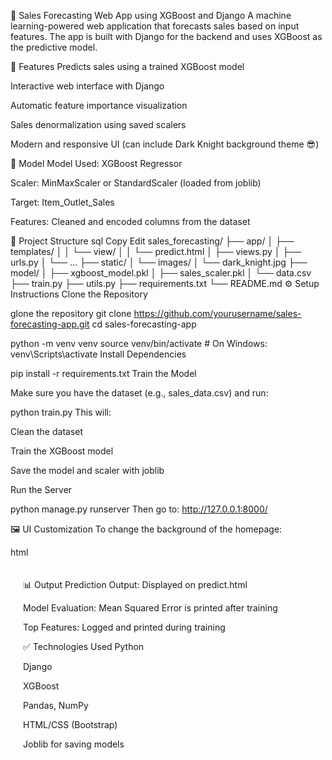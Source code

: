 🛒 Sales Forecasting Web App using XGBoost and Django
A machine learning-powered web application that forecasts sales based on input features. The app is built with Django for the backend and uses XGBoost as the predictive model.

🚀 Features
Predicts sales using a trained XGBoost model

Interactive web interface with Django

Automatic feature importance visualization

Sales denormalization using saved scalers

Modern and responsive UI (can include Dark Knight background theme 😎)

🧠 Model
Model Used: XGBoost Regressor

Scaler: MinMaxScaler or StandardScaler (loaded from joblib)

Target: Item_Outlet_Sales

Features: Cleaned and encoded columns from the dataset

📁 Project Structure
sql
Copy
Edit
sales_forecasting/
├── app/
│   ├── templates/
│   │   └── view/
│   │       └── predict.html
│   ├── views.py
│   ├── urls.py
│   └── ...
├── static/
│   └── images/
│       └── dark_knight.jpg
├── model/
│   ├── xgboost_model.pkl
│   ├── sales_scaler.pkl
│   └── data.csv
├── train.py
├── utils.py
├── requirements.txt
└── README.md
⚙️ Setup Instructions
Clone the Repository

glone the repository
git clone https://github.com/yourusername/sales-forecasting-app.git
cd sales-forecasting-app



python -m venv venv
source venv/bin/activate  # On Windows: venv\Scripts\activate
Install Dependencies


pip install -r requirements.txt
Train the Model

Make sure you have the dataset (e.g., sales_data.csv) and run:


python train.py
This will:

Clean the dataset

Train the XGBoost model

Save the model and scaler with joblib

Run the Server


python manage.py runserver
Then go to: http://127.0.0.1:8000/

🖼️ UI Customization
To change the background of the homepage:

html

<div class="container mt-5" style="background-image: url('/static/images/dark_knight.jpg'); background-size: cover; padding: 20px;">
📊 Output
Prediction Output: Displayed on predict.html

Model Evaluation: Mean Squared Error is printed after training

Top Features: Logged and printed during training

✅ Technologies Used
Python

Django

XGBoost

Pandas, NumPy

HTML/CSS (Bootstrap)

Joblib for saving models
